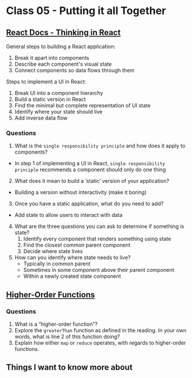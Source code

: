# Class 05 - Putting it all Together

## [React Docs - Thinking in React](https://react.dev/learn/thinking-in-react)
General steps to building a React application: 
1. Break it apart into components
2. Describe each component's visual state
3. Connect components so data flows through them

Steps to implement a UI in React:
1. Break UI into a component hierarchy
2. Build a static version in React
3. Find the minimal but complete representation of UI state
4. Identify where your state should live
5. Add inverse data flow

### Questions
1. What is the ```single responsibility principle``` and how does it apply to components?
- In step 1 of implementing a UI in React, ```single responsibility principle``` recommends a component should only do one thing
2. What does it mean to build a ‘static’ version of your application?
- Building a version without interactivity (make it boring)
3. Once you have a static application, what do you need to add?
- Add state to allow users to interact with data
4. What are the three questions you can ask to determine if something is state?
    1. Identify every component that renders something using state
    2. Find the closest common parent component
    3. Decide where state lives
5. How can you identify where state needs to live?
    - Typically in common parent
    - Sometimes in some component above their parent component
    - Within a newly created state component 

## [Higher-Order Functions](https://eloquentjavascript.net/05_higher_order.html#h_xxCc98lOBK)

### Questions
1. What is a “higher-order function”?
2. Explore the ```greaterThan``` function as defined in the reading. In your own words, what is line 2 of this function doing?
3. Explain how either ```map``` or ```reduce``` operates, with regards to higher-order functions.

## Things I want to know more about

